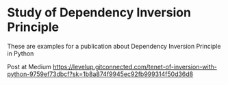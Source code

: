 # Study of Dependency Inversion Principle

These are examples for a publication about Dependency Inversion Principle in Python

Post at Medium
https://levelup.gitconnected.com/tenet-of-inversion-with-python-9759ef73dbcf?sk=1b8a874f9945ec92fb999314f50d36d8
